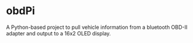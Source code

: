 # obdPi
A Python-based project to pull vehicle information from a bluetooth OBD-II adapter and output to a 16x2 OLED display.
